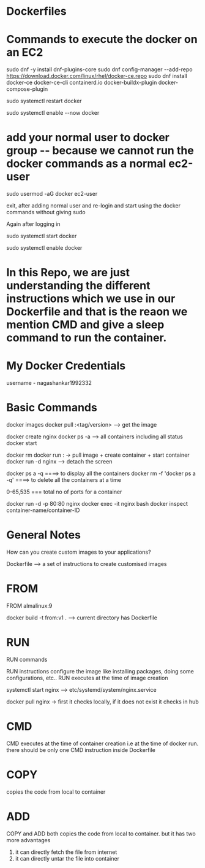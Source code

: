 # Dockerfiles

# Commands to execute the docker on an EC2

sudo dnf -y install dnf-plugins-core
sudo dnf config-manager --add-repo https://download.docker.com/linux/rhel/docker-ce.repo
sudo dnf install docker-ce docker-ce-cli containerd.io docker-buildx-plugin docker-compose-plugin

sudo systemctl restart docker

sudo systemctl enable --now docker


# add your normal user to docker group  -- because we cannot run the docker commands as a normal ec2-user

sudo usermod -aG docker ec2-user

exit, after adding normal user and re-login and start using the docker commands without giving sudo

Again after logging in

sudo systemctl start docker

sudo systemctl enable docker

# In this Repo, we are just understanding the different instructions which we use in our Dockerfile and that is the reaon we mention CMD and give a sleep command to run the container.


 # My Docker Credentials
 username - nagashankar1992332


 # Basic Commands

docker images 
docker pull <image-name>:<tag/version> --> get the image

docker create nginx
docker ps -a --> all containers including all status
docker start <container-ID>



docker rm <container-ID>
docker run <image>:<tag> -> pull image + create container + start container
docker run -d nginx --> detach the screen

docker ps a -q ====> to display all the containers
docker rm -f 'docker ps a -q'  ====> to delete all the containers at a time

0-65,535   === total no of ports for a container

docker run -d -p 80:80 nginx
docker exec -it nginx bash
docker inspect container-name/container-ID


# General Notes

How can you create custom images to your applications?

Dockerfile --> a set of instructions to create customised images

FROM
=========
FROM almalinux:9

docker build -t from:v1 . --> current directory has Dockerfile

RUN
=========
RUN commands

RUN instructions configure the image like installing packages, doing some configurations, etc..
RUN executes at the time of image creation

systemctl start nginx --> etc/systemd/system/nginx.service

docker pull nginx -> first it checks locally, if it does not exist it checks in hub

CMD
=========
CMD executes at the time of container creation i.e at the time of docker run. there should be only one CMD instruction inside Dockerfile

COPY
=========
copies the code from local to container

ADD
=========
COPY and ADD both copies the code from local to container. but it has two more advantages

1. it can directly fetch the file from internet
2. it can directly untar the file into container